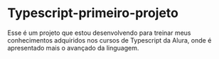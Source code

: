 # Typescript-primeiro-projeto
Esse é um projeto que estou desenvolvendo para treinar meus conhecimentos adquiridos nos cursos de Typescript da Alura, onde é apresentado mais o avançado da linguagem.
